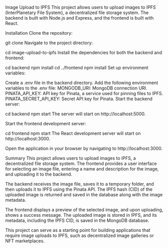 Image Upload to IPFS
This project allows users to upload images to IPFS (InterPlanetary File System), a decentralized file storage system. The backend is built with Node.js and Express, and the frontend is built with React.

Installation
Clone the repository:


git clone <repository-url>
Navigate to the project directory:

cd image-upload-to-ipfs
Install the dependencies for both the backend and frontend:

cd backend
npm install
cd ../frontend
npm install
Set up environment variables:

Create a .env file in the backend directory.
Add the following environment variables to the .env file:
MONGODB_URI: MongoDB connection URI.
PINATA_API_KEY: API key for Pinata, a service used for pinning files to IPFS.
PINATA_SECRET_API_KEY: Secret API key for Pinata.
Start the backend server:

cd backend
npm start
The server will start on http://localhost:5000.

Start the frontend development server:

cd frontend
npm start
The React development server will start on http://localhost:3000.

Open the application in your browser by navigating to http://localhost:3000.

Summary
This project allows users to upload images to IPFS, a decentralized file storage system. The frontend provides a user interface for selecting an image file, entering a name and description for the image, and uploading it to the backend.

The backend receives the image file, saves it to a temporary folder, and then uploads it to IPFS using the Pinata API. The IPFS hash (CID) of the uploaded image is returned and saved in the database along with the image metadata.

The frontend displays a preview of the selected image, and upon uploading, shows a success message. The uploaded image is stored in IPFS, and its metadata, including the IPFS CID, is saved in the MongoDB database.

This project can serve as a starting point for building applications that require image uploads to IPFS, such as decentralized image galleries or NFT marketplaces.




